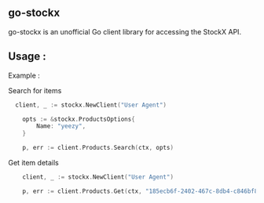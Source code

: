 ## go-stockx

go-stockx is an unofficial Go client library for accessing the StockX API.

## Usage :

Example : 

Search for items
``` go
  client, _ := stockx.NewClient("User Agent")

	opts := &stockx.ProductsOptions{
		Name: "yeezy",
	}

	p, err := client.Products.Search(ctx, opts)
```


Get item details
``` go
	client, _ := stockx.NewClient("User Agent")

	p, err := client.Products.Get(ctx, "185ecb6f-2402-467c-8db4-c846bf8cdb7a")
```